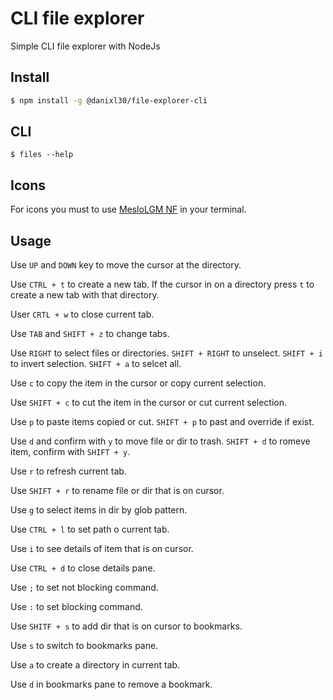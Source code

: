# CLI file explorer

Simple CLI file explorer with NodeJs

## Install

```bash
$ npm install -g @danixl30/file-explorer-cli
```

## CLI

```
$ files --help
```

## Icons

For icons you must to use [MesloLGM NF]('https://www.nerdfonts.com/#home') in your terminal.

## Usage

Use ```UP``` and ```DOWN``` key to move the cursor at the directory.

Use ```CTRL + t``` to create a new tab. If the cursor in on a directory press ```t``` to create a new tab with that directory.

User ```CRTL + w``` to close current tab.

Use ```TAB``` and ```SHIFT + z``` to change tabs.

Use ```RIGHT``` to select files or directories. ```SHIFT + RIGHT``` to unselect. ```SHIFT + i``` to invert selection. ```SHIFT + a``` to selcet all.

Use ```c``` to copy the item in the cursor or copy current selection.

Use ```SHIFT + c``` to cut the item in the cursor or cut current selection.

Use ```p``` to paste items copied or cut. ```SHIFT + p``` to past and override if exist.

Use ```d``` and confirm with ```y``` to move file or dir to trash. ```SHIFT + d``` to romeve item, confirm with ```SHIFT + y```.

Use ```r``` to refresh current tab.

Use ```SHIFT + r``` to rename file or dir that is on cursor.

Use ```g``` to select items in dir by glob pattern.

Use ```CTRL + l``` to set path o current tab.

Use ```i``` to see details of item that is on cursor.

Use ```CTRL + d``` to close details pane.

Use ```;``` to set not blocking command.

Use ```:``` to set blocking command.

Use ```SHITF + s``` to add dir that is on cursor to bookmarks.

Use ```s``` to switch to bookmarks pane.

Use ```a``` to create a directory in current tab.

Use ```d``` in bookmarks pane to remove a bookmark.